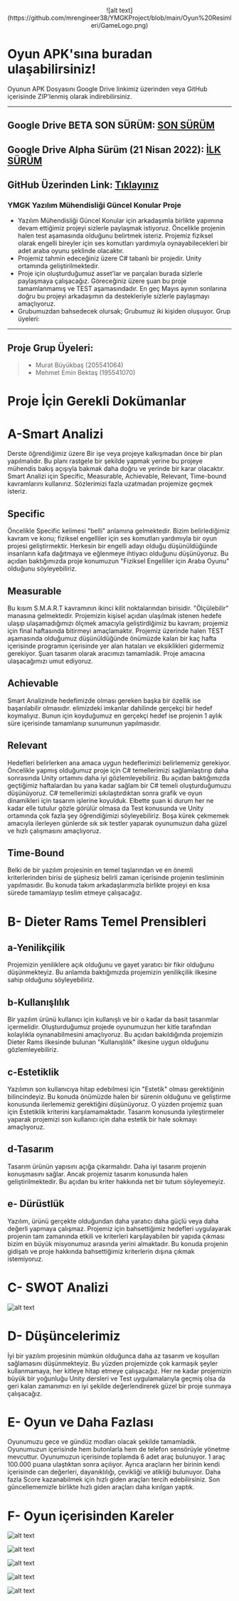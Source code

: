 <p align="center"> ![alt text](https://github.com/mrengineer38/YMGKProject/blob/main/Oyun%20Resimleri/GameLogo.png)</p>



Oyun APK'sına buradan ulaşabilirsiniz!
=============
Oyunun APK Dosyasını Google Drive linkimiz üzerinden veya GitHub içerisinde ZIP'lenmiş olarak indirebilirsiniz.

----------------------------------
Google Drive BETA SON SÜRÜM:
[SON SÜRÜM](https://drive.google.com/file/d/1bL6EyoAhnOwXKImvoJ8SRcodMOZDSuIw/view?usp=sharing)
----------------------------------
Google Drive Alpha Sürüm (21 Nisan 2022): 
[İLK SÜRÜM](https://drive.google.com/file/d/1knsZZuLcus9MsBa0ajcPjTA20KPHR5cy/view?usp=sharing)
-----------------------------------
GitHub Üzerinden Link: [Tıklayınız](https://github.com/mrengineer38/YMGKProject/blob/main/Proje%20APK/TelikeliYaris1.0.apk.zip)
-----------------------------------
### YMGK Yazılım Mühendisliği Güncel Konular Proje

- Yazılım Mühendisliği Güncel Konular için arkadaşımla birlikte yapımına devam ettiğimiz projeyi sizlerle paylaşmak istiyoruz. Öncelikle projenin halen test aşamasında olduğunu belirtmek isteriz. Projemiz fiziksel olarak engelli bireyler için ses komutları yardımıyla oynayabilecekleri bir adet araba oyunu şeklinde olacaktır. 
- Projemiz tahmin edeceğiniz üzere C# tabanlı bir projedir. Unity ortamında geliştirilmektedir. 
- Proje için oluşturduğumuz asset'lar ve parçaları burada sizlerle paylaşmaya çalışacağız. Göreceğiniz üzere şuan bu proje tamamlanmamış ve TEST aşamasındadır. En geç Mayıs ayının sonlarına doğru bu projeyi arkadaşımın da destekleriyle sizlerle paylaşmayı amaçlıyoruz. 
- Grubumuzdan bahsedecek olursak; Grubumuz iki kişiden oluşuyor. Grup üyeleri:
- --------------------------------------------------
Proje Grup Üyeleri:
----------
>- Murat Büyükbaş (205541064)
> - Mehmet Emin Bektaş (195541070)


# Proje İçin Gerekli Dokümanlar



A-Smart Analizi
=============
Derste öğrendiğimiz üzere Bir işe veya projeye kalkışmadan önce bir plan yapılmalıdır. Bu planı rastgele bir şekilde yapmak yerine bu projeye mühendis bakış açışıyla bakmak daha doğru ve yerinde bir karar olacaktır. Smart Analizi için Specific, Measurable, Achievable, Relevant, Time-bound kavramlarını kullanırız. Sözlerimizi fazla uzatmadan projemize geçmek isteriz.

Specific
-------------
Öncelikle Specific kelimesi "belli" anlamına gelmektedir. Bizim belirlediğimiz kavram ve konu; fiziksel engelliler için ses komutları yardımıyla bir oyun projesi geliştirmektir. Herkesin bir engelli adayı olduğu düşünüldüğünde insanların kafa dağıtmaya ve eğlenmeye ihtiyacı olduğunu düşünüyoruz. Bu açıdan baktığımızda proje konumuzun "Fiziksel Engelliler için Araba Oyunu" olduğunu söyleyebiliriz.

Measurable
-------------
Bu kısım S.M.A.R.T kavramının ikinci kilit noktalarından birisidir. "Ölçülebilir" manasına gelmektedir. Projemizin kişisel açıdan ulaşılmak istenen hedefe ulaşıp ulaşamadığımızı ölçmek amacıyla geliştirdiğimiz bu kavram; projemiz için final haftasında bitirmeyi amaçlamaktır. Projemiz üzerinde halen TEST aşamasında olduğumuz düşünüldüğünde önümüzde kalan bir kaç hafta içerisinde programın içerisinde yer alan hataları ve eksiklikleri gidermemiz gerekiyor. Şuan tasarım olarak aracımızı tamamladık. Proje amacına ulaşacağımızı umut ediyoruz.

Achievable
-------------
Smart Analizinde hedefimizde olması gereken başka bir özellik ise başarılabilir olmasıdır. elimizdeki imkanlar dahilinde gerçekçi bir hedef koymalıyız. Bunun için koyduğumuz en gerçekçi hedef ise projenin 1 aylık süre içerisinde tamamlanıp sunumunun yapılmasıdır.

Relevant
-------------

Hedefleri belirlerken ana amaca uygun hedeflerimizi belirlememiz gerekiyor. Öncelikle yapmış olduğumuz proje için C# temellerimizi sağlamlaştırıp daha sonrasında Unity ortamını daha iyi gözlemleyebiliriz. Bu açıdan baktığımızda geçtiğimiz haftalardan bu yana kadar sağlam bir C# temeli oluşturduğumuzu düşünüyoruz. C# temellerimizi sıkılaştırdıktan sonra grafik ve oyun dinamikleri için tasarım işlerine koyulduk. Elbette şuan ki durum her ne kadar elle tutulur gözle görülür olmasa da Test konusunda ve Unity ortamında çok fazla şey öğrendiğimizi söyleyebiliriz. Boşa kürek çekmemek amacıyla ilerleyen günlerde sık sık testler yaparak oyunumuzun daha güzel ve hızlı çalışmasını amaçlıyoruz.

Time-Bound
-------------
Belki de bir yazılım projesinin en temel taşlarından ve en önemli kriterlerinden birisi de şüphesiz belirli zaman içerisinde projenin tesliminin yapılmasıdır. Bu konuda takım arkadaşlarımızla birlikte projeyi en kısa sürede tamamlayıp teslim etmeye çalışacağız. 

B- Dieter Rams Temel Prensibleri
=============
a-Yenilikçilik
------------
Projemizin yeniliklere açık olduğunu ve gayet yaratıcı bir fikir olduğunu düşünmekteyiz. Bu anlamda baktığımızda projemizin yenilikçilik ilkesine sahip olduğunu söyleyebiliriz.

b-Kullanışlılık
------------
Bir yazılım ürünü kullanıcı için kullanışlı ve bir o kadar da basit tasarımlar içermelidir. Oluşturduğumuz projede oyunumuzun her kitle tarafından kolaylıkla oynanabilmesini amaçlıyoruz. Bu açıdan bakıldığında projemizin Dieter Rams ilkesinde bulunan "Kullanışlılık" ilkesine uygun olduğunu gözlemleyebiliriz.

c-Estetiklik
------------
Yazılımın son kullanıcıya hitap edebilmesi için "Estetik" olması gerektiğinin bilincindeyiz. Bu konuda önümüzde halen bir sürenin olduğunu ve geliştirme konusunda ilerlememiz gerektiğini düşünüyoruz. O yüzden projemiz şuan için Estetiklik kriterini karşılamamaktadır.  Tasarım konusunda iyileştirmeler yaparak projemizi son kullanıcı için daha estetik bir hale sokmayı amaçlıyoruz. 

d-Tasarım
------------

Tasarım ürünün yapısını açığa çıkarmalıdır. Daha iyi tasarım projenin konuşmasını sağlar. Ancak projemiz tasarım konusunda halen geliştirilmektedir. Bu açıdan bu kriter hakkında net bir tutum söyleyemeyiz.

e- Dürüstlük
------------
Yazılım, ürünü gerçekte olduğundan daha yaratıcı daha güçlü veya daha değerli yapmaya çalışmaz. Projemiz için bahsettiğimiz hedefleri uygulayarak projenin tam zamanında etkili ve kriterleri karşılayabilen bir yapıda çıkması bizim en büyük misyonumuz arasında yerini almaktadır. Bu konuda projenin gidişatı ve proje hakkında bahsettiğimiz kriterlerin dışına çıkmak istemiyoruz. 


C- SWOT Analizi
=============

![alt text](https://github.com/mrengineer38/YMGKProject/blob/main/SWOT%20Analiz.png)


D- Düşüncelerimiz
=============
İyi bir yazılım projesinin mümkün olduğunca daha az tasarım ve koşulları sağlamasını düşünmekteyiz. Bu yüzden projemizde çok karmaşık şeyler kullanmamaya, her kitleye hitap etmeye çalışacağız. Her  ne kadar projemizin büyük bir yoğunluğu Unity dersleri ve Test uygulamalarıyla geçmiş olsa da geri kalan zamanımızı en iyi şekilde değerlendirerek güzel bir proje sunmaya çalışacağız. 

E- Oyun ve Daha Fazlası
=============

Oyunumuzu gece ve gündüz modları olacak şekilde tamamladık. Oyunumuzun içerisinde hem butonlarla hem de telefon sensörüyle yönetme mevcuttur. Oyunumuzun içerisinde toplamda 6 adet araç bulunuyor. 1 araç 100.000 puana ulaştıktan sonra açılıyor. Ayrıca araçların her birinin kendi içerisinde can değerleri, dayanıklılığı, çevikliği ve atikliği bulunuyor. Daha fazla Score kazanabilmek için hızlı giden araçları tercih edebilirsiniz. Son güncellememizle birlikte hızlı giden araçları daha kırılgan yaptık. 

F- Oyun içerisinden Kareler
=============
![alt text](https://github.com/mrengineer38/YMGKProject/blob/main/Oyun%20Resimleri/Game_1.png)

![alt text](https://github.com/mrengineer38/YMGKProject/blob/main/Oyun%20Resimleri/Game_2.png)

![alt text](https://github.com/mrengineer38/YMGKProject/blob/main/Oyun%20Resimleri/Game_3.png)

![alt text](https://github.com/mrengineer38/YMGKProject/blob/main/Oyun%20Resimleri/Game_4.png)

![alt text](https://github.com/mrengineer38/YMGKProject/blob/main/Oyun%20Resimleri/Game_5.png)
